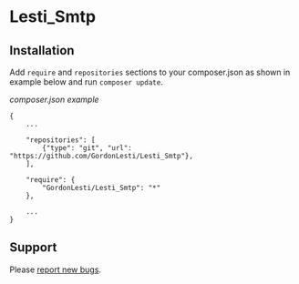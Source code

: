 Lesti_Smtp
==========

Installation
------------

Add `require` and `repositories` sections to your composer.json as shown in example below and run `composer update`.

*composer.json example*

```
{
    ...
    
    "repositories": [
        {"type": "git", "url": "https://github.com/GordonLesti/Lesti_Smtp"},
    ],
    
    "require": {
        "GordonLesti/Lesti_Smtp": "*"
    },
    
    ...
}
```


Support
-------

Please [report new bugs](https://github.com/GordonLesti/Lesti_Smtp/issues/new).